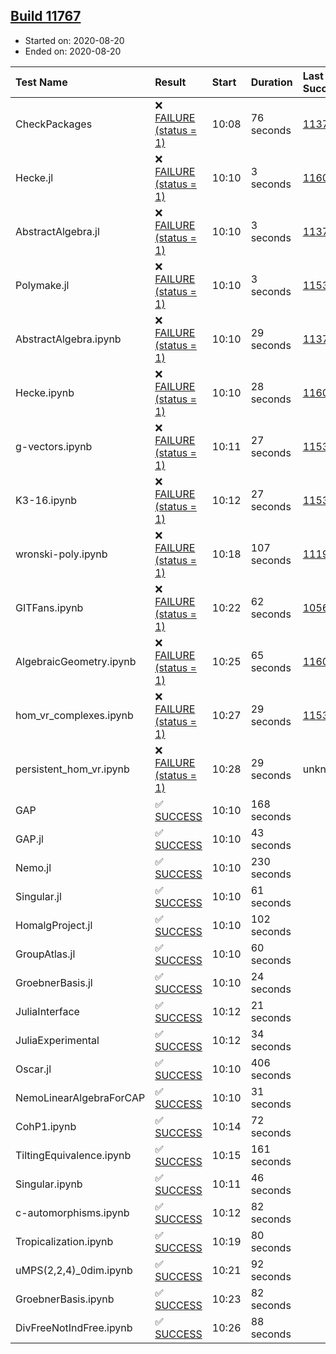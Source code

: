 ## [Build 11767](https://oscarci.mathematik.uni-kl.de/job/oscar/11767/)

* Started on: 2020-08-20
* Ended on: 2020-08-20

| Test Name    | Result | Start | Duration | Last Success | First Failure |
|:-------------|:-------|:------|:---------|:-------------|:--------------|
| CheckPackages | ❌ [FAILURE (status = 1)](https://oscarci.mathematik.uni-kl.de/job/oscar/11767/artifact/logs/build-11767/CheckPackages.log) | 10:08 | 76 seconds | [11376](https://oscarci.mathematik.uni-kl.de/job/oscar/11376/) | [11377](https://oscarci.mathematik.uni-kl.de/job/oscar/11377/) |
| Hecke.jl | ❌ [FAILURE (status = 1)](https://oscarci.mathematik.uni-kl.de/job/oscar/11767/artifact/logs/build-11767/Hecke.jl.log) | 10:10 | 3 seconds | [11602](https://oscarci.mathematik.uni-kl.de/job/oscar/11602/) | [11603](https://oscarci.mathematik.uni-kl.de/job/oscar/11603/) |
| AbstractAlgebra.jl | ❌ [FAILURE (status = 1)](https://oscarci.mathematik.uni-kl.de/job/oscar/11767/artifact/logs/build-11767/AbstractAlgebra.jl.log) | 10:10 | 3 seconds | [11376](https://oscarci.mathematik.uni-kl.de/job/oscar/11376/) | [11377](https://oscarci.mathematik.uni-kl.de/job/oscar/11377/) |
| Polymake.jl | ❌ [FAILURE (status = 1)](https://oscarci.mathematik.uni-kl.de/job/oscar/11767/artifact/logs/build-11767/Polymake.jl.log) | 10:10 | 3 seconds | [11532](https://oscarci.mathematik.uni-kl.de/job/oscar/11532/) | [11533](https://oscarci.mathematik.uni-kl.de/job/oscar/11533/) |
| AbstractAlgebra.ipynb | ❌ [FAILURE (status = 1)](https://oscarci.mathematik.uni-kl.de/job/oscar/11767/artifact/logs/build-11767/AbstractAlgebra.ipynb.log) | 10:10 | 29 seconds | [11376](https://oscarci.mathematik.uni-kl.de/job/oscar/11376/) | [11377](https://oscarci.mathematik.uni-kl.de/job/oscar/11377/) |
| Hecke.ipynb | ❌ [FAILURE (status = 1)](https://oscarci.mathematik.uni-kl.de/job/oscar/11767/artifact/logs/build-11767/Hecke.ipynb.log) | 10:10 | 28 seconds | [11602](https://oscarci.mathematik.uni-kl.de/job/oscar/11602/) | [11603](https://oscarci.mathematik.uni-kl.de/job/oscar/11603/) |
| g-vectors.ipynb | ❌ [FAILURE (status = 1)](https://oscarci.mathematik.uni-kl.de/job/oscar/11767/artifact/logs/build-11767/g-vectors.ipynb.log) | 10:11 | 27 seconds | [11532](https://oscarci.mathematik.uni-kl.de/job/oscar/11532/) | [11533](https://oscarci.mathematik.uni-kl.de/job/oscar/11533/) |
| K3-16.ipynb | ❌ [FAILURE (status = 1)](https://oscarci.mathematik.uni-kl.de/job/oscar/11767/artifact/logs/build-11767/K3-16.ipynb.log) | 10:12 | 27 seconds | [11532](https://oscarci.mathematik.uni-kl.de/job/oscar/11532/) | [11533](https://oscarci.mathematik.uni-kl.de/job/oscar/11533/) |
| wronski-poly.ipynb | ❌ [FAILURE (status = 1)](https://oscarci.mathematik.uni-kl.de/job/oscar/11767/artifact/logs/build-11767/wronski-poly.ipynb.log) | 10:18 | 107 seconds | [11192](https://oscarci.mathematik.uni-kl.de/job/oscar/11192/) | [11193](https://oscarci.mathematik.uni-kl.de/job/oscar/11193/) |
| GITFans.ipynb | ❌ [FAILURE (status = 1)](https://oscarci.mathematik.uni-kl.de/job/oscar/11767/artifact/logs/build-11767/GITFans.ipynb.log) | 10:22 | 62 seconds | [10566](https://oscarci.mathematik.uni-kl.de/job/oscar/10566/) | [10567](https://oscarci.mathematik.uni-kl.de/job/oscar/10567/) |
| AlgebraicGeometry.ipynb | ❌ [FAILURE (status = 1)](https://oscarci.mathematik.uni-kl.de/job/oscar/11767/artifact/logs/build-11767/AlgebraicGeometry.ipynb.log) | 10:25 | 65 seconds | [11602](https://oscarci.mathematik.uni-kl.de/job/oscar/11602/) | [11603](https://oscarci.mathematik.uni-kl.de/job/oscar/11603/) |
| hom_vr_complexes.ipynb | ❌ [FAILURE (status = 1)](https://oscarci.mathematik.uni-kl.de/job/oscar/11767/artifact/logs/build-11767/hom_vr_complexes.ipynb.log) | 10:27 | 29 seconds | [11532](https://oscarci.mathematik.uni-kl.de/job/oscar/11532/) | [11533](https://oscarci.mathematik.uni-kl.de/job/oscar/11533/) |
| persistent_hom_vr.ipynb | ❌ [FAILURE (status = 1)](https://oscarci.mathematik.uni-kl.de/job/oscar/11767/artifact/logs/build-11767/persistent_hom_vr.ipynb.log) | 10:28 | 29 seconds | unknown | unknown |
| GAP | ✅ [SUCCESS](https://oscarci.mathematik.uni-kl.de/job/oscar/11767/artifact/logs/build-11767/GAP.log) | 10:10 | 168 seconds |  |  |
| GAP.jl | ✅ [SUCCESS](https://oscarci.mathematik.uni-kl.de/job/oscar/11767/artifact/logs/build-11767/GAP.jl.log) | 10:10 | 43 seconds |  |  |
| Nemo.jl | ✅ [SUCCESS](https://oscarci.mathematik.uni-kl.de/job/oscar/11767/artifact/logs/build-11767/Nemo.jl.log) | 10:10 | 230 seconds |  |  |
| Singular.jl | ✅ [SUCCESS](https://oscarci.mathematik.uni-kl.de/job/oscar/11767/artifact/logs/build-11767/Singular.jl.log) | 10:10 | 61 seconds |  |  |
| HomalgProject.jl | ✅ [SUCCESS](https://oscarci.mathematik.uni-kl.de/job/oscar/11767/artifact/logs/build-11767/HomalgProject.jl.log) | 10:10 | 102 seconds |  |  |
| GroupAtlas.jl | ✅ [SUCCESS](https://oscarci.mathematik.uni-kl.de/job/oscar/11767/artifact/logs/build-11767/GroupAtlas.jl.log) | 10:10 | 60 seconds |  |  |
| GroebnerBasis.jl | ✅ [SUCCESS](https://oscarci.mathematik.uni-kl.de/job/oscar/11767/artifact/logs/build-11767/GroebnerBasis.jl.log) | 10:10 | 24 seconds |  |  |
| JuliaInterface | ✅ [SUCCESS](https://oscarci.mathematik.uni-kl.de/job/oscar/11767/artifact/logs/build-11767/JuliaInterface.log) | 10:12 | 21 seconds |  |  |
| JuliaExperimental | ✅ [SUCCESS](https://oscarci.mathematik.uni-kl.de/job/oscar/11767/artifact/logs/build-11767/JuliaExperimental.log) | 10:12 | 34 seconds |  |  |
| Oscar.jl | ✅ [SUCCESS](https://oscarci.mathematik.uni-kl.de/job/oscar/11767/artifact/logs/build-11767/Oscar.jl.log) | 10:10 | 406 seconds |  |  |
| NemoLinearAlgebraForCAP | ✅ [SUCCESS](https://oscarci.mathematik.uni-kl.de/job/oscar/11767/artifact/logs/build-11767/NemoLinearAlgebraForCAP.log) | 10:10 | 31 seconds |  |  |
| CohP1.ipynb | ✅ [SUCCESS](https://oscarci.mathematik.uni-kl.de/job/oscar/11767/artifact/logs/build-11767/CohP1.ipynb.log) | 10:14 | 72 seconds |  |  |
| TiltingEquivalence.ipynb | ✅ [SUCCESS](https://oscarci.mathematik.uni-kl.de/job/oscar/11767/artifact/logs/build-11767/TiltingEquivalence.ipynb.log) | 10:15 | 161 seconds |  |  |
| Singular.ipynb | ✅ [SUCCESS](https://oscarci.mathematik.uni-kl.de/job/oscar/11767/artifact/logs/build-11767/Singular.ipynb.log) | 10:11 | 46 seconds |  |  |
| c-automorphisms.ipynb | ✅ [SUCCESS](https://oscarci.mathematik.uni-kl.de/job/oscar/11767/artifact/logs/build-11767/c-automorphisms.ipynb.log) | 10:12 | 82 seconds |  |  |
| Tropicalization.ipynb | ✅ [SUCCESS](https://oscarci.mathematik.uni-kl.de/job/oscar/11767/artifact/logs/build-11767/Tropicalization.ipynb.log) | 10:19 | 80 seconds |  |  |
| uMPS(2,2,4)_0dim.ipynb | ✅ [SUCCESS](https://oscarci.mathematik.uni-kl.de/job/oscar/11767/artifact/logs/build-11767/uMPS-2-2-4-_0dim.ipynb.log) | 10:21 | 92 seconds |  |  |
| GroebnerBasis.ipynb | ✅ [SUCCESS](https://oscarci.mathematik.uni-kl.de/job/oscar/11767/artifact/logs/build-11767/GroebnerBasis.ipynb.log) | 10:23 | 82 seconds |  |  |
| DivFreeNotIndFree.ipynb | ✅ [SUCCESS](https://oscarci.mathematik.uni-kl.de/job/oscar/11767/artifact/logs/build-11767/DivFreeNotIndFree.ipynb.log) | 10:26 | 88 seconds |  |  |
